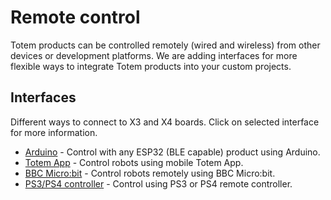 # Remote control

Totem products can be controlled remotely (wired and wireless) from other devices or development platforms. We are adding interfaces for more flexible ways to integrate Totem products into your custom projects.  

## Interfaces

Different ways to connect to X3 and X4 boards. Click on selected interface for more information.  

* [Arduino](../modules/ble/index.md) - Control with any ESP32 (BLE capable) product using Arduino.  
* [Totem App](app/index.md) - Control robots using mobile Totem App.  
* [BBC Micro:bit](microbit.md) - Control robots remotely using BBC Micro:bit.  
* [PS3/PS4 controller](ps-controller.md) - Control using PS3 or PS4 remote controller.  
